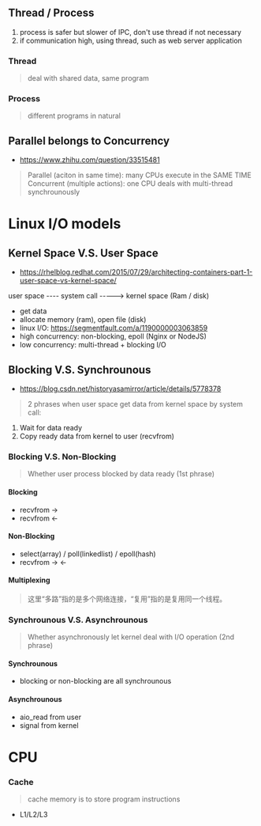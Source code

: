 



## Thread / Process
1. process is safer but slower of IPC, don't use thread if not necessary
2. if communication high, using thread, such as web server application

### Thread
> deal with shared data, same program

### Process
> different programs in natural


## Parallel belongs to Concurrency
* https://www.zhihu.com/question/33515481
> Parallel (aciton in same time): many CPUs execute in the SAME TIME
> Concurrent (multiple actions): one CPU deals with multi-thread synchrounously 


# Linux I/O models

## Kernel Space V.S. User Space
* https://rhelblog.redhat.com/2015/07/29/architecting-containers-part-1-user-space-vs-kernel-space/

user space ---- system call -----> kernel space (Ram / disk)
* get data 
* allocate memory (ram), open file (disk)
* linux I/O: https://segmentfault.com/a/1190000003063859 
* high concurrency: non-blocking, epoll (Nginx or NodeJS)
* low concurrency: multi-thread + blocking I/O

## Blocking V.S. Synchrounous 
* https://blog.csdn.net/historyasamirror/article/details/5778378

> 2 phrases when user space get data from kernel space by system call:
1. Wait for data ready 
2. Copy ready data from kernel to user (recvfrom)

### Blocking V.S. Non-Blocking
> Whether user process blocked by data ready (1st phrase)

#### Blocking
* recvfrom ->
* recvfrom <-

#### Non-Blocking
* select(array) / poll(linkedlist) / epoll(hash)
* recvfrom -> <-

#### Multiplexing 
> 这里“多路”指的是多个网络连接，“复用”指的是复用同一个线程。

### Synchrounous V.S. Asynchrounous
> Whether asynchronously let kernel deal with I/O operation (2nd phrase)

#### Synchrounous 
* blocking or non-blocking are all synchrounous

#### Asynchrounous
* aio_read from user
* signal from kernel



# CPU
### Cache
> cache memory is to store program instructions
* L1/L2/L3
